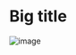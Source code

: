 # Big title

![image](https://github.com/user-attachments/assets/61ac28f1-50d5-4fb0-a202-6383244d6eca)
